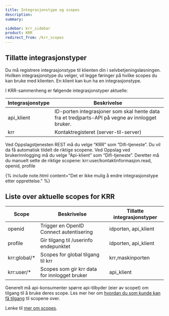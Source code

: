 ```yaml
---
title: Integrasjonstype og scopes
description: 
summary: 

sidebar: krr_sidebar
product: KRR
redirect_from: /krr_scopes
---
```



## Tillatte integrasjonstyper
Du må registrere integrasjonstype til klienten din i selvbetjeningsløsningen. Hvilken integrasjonstype du velger, vil legge føringer på hvilke scopes du kan bruke med klienten. En klient kan kun ha en integrasjonstype.

I KRR-sammenheng er følgende integrasjonstyper aktuelle:

| Integrasjonstype |Beskrivelse|
|-|-|
|api_klient    | ID-porten integrasjoner som skal hente data fra et tredjparts-API på vegne av innlogget bruker. |
|krr   | Kontaktregisteret (server-til-server)   |


Ved Oppslagstjenesten REST må du velge “KRR” som “Difi-tjeneste”. Du vil da få automatisk tildelt de riktige scopene. Ved Oppslag ved brukerinnlogging må du velge “Api-klient” som “Difi-tjeneste”. 
Deretter må du manuelt sette de riktige scopene: krr:user/kontaktinformasjon.read, openid, profile

{% include note.html content="Det er ikke mulig å endre  integrasjonstype etter opprettelse." %}

## Liste over aktuelle scopes for KRR 

|Scope|Beskrivelse| Tillatte integrasjonstyper|
|-|-|-|
|openid   | Trigger en OpenID Connect autentisering  | idporten, api_klient |
|profile  | Gir tilgang til /userinfo endepunktet   |  idporten, api_klient|
|krr:global/*    | Scopes for global tilgang til krr|  krr,maskinporten |
|krr:user/*      | Scopes som gir krr data for innlogget bruker| api_klient|

Generelt må api-konsumenter spørre api-tilbyder (eier av scopet) om tilgang til å bruke deres scope. Les mer her om [hvordan du som kunde kan få tilgang](https://docs.digdir.no/docs/Kontaktregisteret/krr_opprette_tilgang) til scopene over. 

Lenke til [mer om scopes](https://docs.digdir.no/docs/idporten/oidc/oidc_protocol_scope.html).
